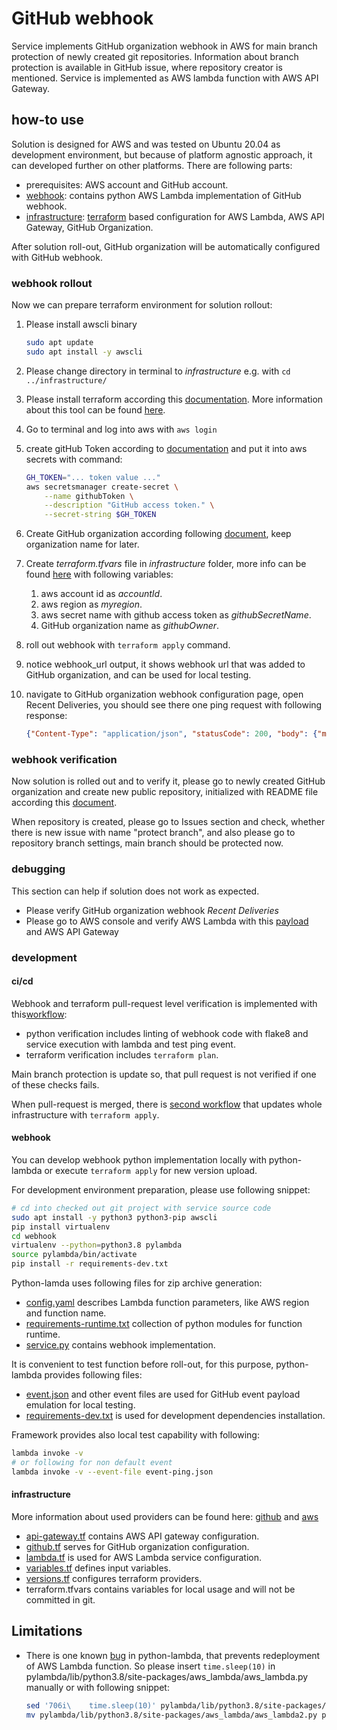 # GitHub webhook

Service implements GitHub organization webhook in AWS for main branch protection of newly created git repositories. Information about branch protection is available in GitHub issue, where repository creator is mentioned. Service is implemented as AWS lambda function with AWS API Gateway.

## how-to use

Solution is designed for AWS and was tested on Ubuntu 20.04 as development environment, but because of platform agnostic approach, it can developed further on other platforms. There are following parts:

* prerequisites: AWS account and GitHub account.
* [webhook](./webhook): contains python AWS Lambda implementation of GitHub webhook.
* [infrastructure](./infrastructure): [terraform](https://www.terraform.io/) based configuration for AWS Lambda, AWS API Gateway, GitHub Organization.

After solution roll-out, GitHub organization will be automatically configured with GitHub webhook.

### webhook rollout

Now we can prepare terraform environment for solution rollout:

1. Please install awscli binary

   ~~~bash
   sudo apt update
   sudo apt install -y awscli
   ~~~

2. Please change directory in terminal to *infrastructure* e.g. with `cd ../infrastructure/`
3. Please install terraform according this [documentation](https://learn.hashicorp.com/tutorials/terraform/install-cli). More information about this tool can be found [here](https://www.terraform.io/intro).
4. Go to terminal and log into aws with `aws login`
5. create gitHub Token according to [documentation](https://docs.github.com/en/authentication/keeping-your-account-and-data-secure/creating-a-personal-access-token) and put it into aws secrets with command:

    ~~~bash
    GH_TOKEN="... token value ..."
    aws secretsmanager create-secret \
        --name githubToken \
        --description "GitHub access token." \
        --secret-string $GH_TOKEN
    ~~~

6. Create GitHub organization according following [document](https://docs.github.com/en/organizations/collaborating-with-groups-in-organizations/creating-a-new-organization-from-scratch), keep organization name for later.
7. Create *terraform.tfvars* file in *infrastructure* folder, more info can be found [here](https://www.terraform.io/language/values/variables#variable-definitions-tfvars-files) with following variables:
    1. aws account id as *accountId*.
    2. aws region as *myregion*.
    3. aws secret name with github access token as *githubSecretName*.
    4. GitHub organization name as *githubOwner*.
8. roll out webhook with `terraform apply` command.
9. notice webhook_url output, it shows webhook url that was added to GitHub organization, and can be used for local testing.
10. navigate to GitHub organization webhook configuration page, open Recent Deliveries, you should see there one ping request with following response:

    ~~~json
    {"Content-Type": "application/json", "statusCode": 200, "body": {"message": "pong"}}
    ~~~

### webhook verification

Now solution is rolled out and to verify it, please go to newly created GitHub organization and create new public repository, initialized with README file according this [document](https://docs.github.com/en/get-started/quickstart/create-a-repo).

When repository is created, please go to Issues section and check, whether there is new issue with name "protect branch", and also please go to repository branch settings, main branch should be protected now.

### debugging

This section can help if solution does not work as expected.

* Please verify GitHub organization webhook *Recent Deliveries*
* Please go to AWS console and verify AWS Lambda with this [payload](./webhook/event.json) and AWS API Gateway
<!-- * Contact support :) -->

### development

#### ci/cd

Webhook and terraform pull-request level verification is implemented with this[workflow](.github/workflows/on-pull-request-verify.yaml):

* python verification includes linting of webhook code with flake8 and service execution with lambda and test ping event.
* terraform verification includes `terraform plan`.

Main branch protection is update so, that pull request is not verified if one of these checks fails.

When pull-request is merged, there is [second workflow](.github/workflows/on-main-push-deploy.yaml) that updates whole infrastructure with `terraform apply`.

#### webhook

You can develop webhook python implementation locally with python-lambda or execute `terraform apply` for new version upload.

For development environment preparation, please use following snippet:

~~~bash
# cd into checked out git project with service source code
sudo apt install -y python3 python3-pip awscli
pip install virtualenv
cd webhook
virtualenv --python=python3.8 pylambda
source pylambda/bin/activate
pip install -r requirements-dev.txt
~~~

Python-lamda uses following files for zip archive generation:

* [config.yaml](./webhook/config.yaml) describes Lambda function parameters, like AWS region and function name.
* [requirements-runtime.txt](./webhook/requirements-runtime.txt) collection of python modules for function runtime.
* [service.py](./webhook/service.py) contains webhook implementation.

It is convenient to test function before roll-out, for this purpose, python-lambda provides following files:

* [event.json](./webhook/event.json) and other event files are used for GitHub event payload emulation for local testing.
* [requirements-dev.txt](./webhook/requirements-dev.txt) is used for development dependencies installation.

Framework provides also local test capability with following:

~~~bash
lambda invoke -v
# or following for non default event
lambda invoke -v --event-file event-ping.json
~~~

#### infrastructure

More information about used providers can be found here: [github](https://registry.terraform.io/providers/integrations/github/latest/docs) and [aws](https://registry.terraform.io/providers/hashicorp/aws/latest/docs)

* [api-gateway.tf](./infrastructure/api-gateway.tf) contains AWS API gateway configuration.
* [github.tf](./infrastructure/github.tf) serves for GitHub organization configuration.
* [lambda.tf](./infrastructure/lambda.tf) is used for AWS Lambda service configuration.
* [variables.tf](./infrastructure/variables.tf) defines input variables.
* [versions.tf](./infrastructure/versions.tf) configures terraform providers.
* terraform.tfvars contains variables for local usage and will not be committed in git.

## Limitations

* There is one known [bug](https://github.com/nficano/python-lambda/issues/711) in python-lambda, that prevents redeployment of AWS Lambda function. So please insert `time.sleep(10)` in pylambda/lib/python3.8/site-packages/aws_lambda/aws_lambda.py manually or with following snippet:

    ~~~bash
    sed '706i\    time.sleep(10)' pylambda/lib/python3.8/site-packages/aws_lambda/aws_lambda.py > pylambda/lib/python3.8/site-packages/aws_lambda/aws_lambda2.py
    mv pylambda/lib/python3.8/site-packages/aws_lambda/aws_lambda2.py pylambda/lib/python3.8/site-packages/aws_lambda/aws_lambda.py
    ~~~

